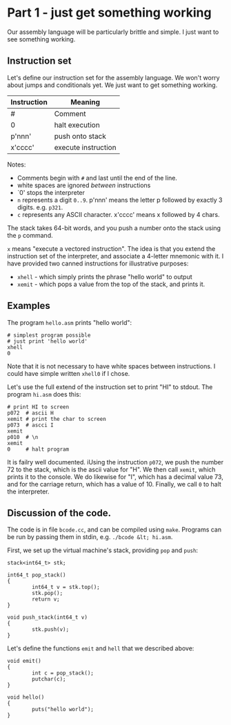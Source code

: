 # Part 1 - just get something working

Our assembly language will be particularly brittle and simple. I just want to see something working.


## Instruction set

Let's define our instruction set for the assembly language. We won't worry about jumps and conditionals yet. We just want to get something working.

| Instruction | Meaning                   |
| ----------- | ------------------------- |
| #           | Comment                   |
| 0           | halt execution            |
| p'nnn'      | push <nnn> onto stack     |
| x'cccc'     | execute instruction <nnn> |

Notes: 
* Comments begin with `#` and last until the end of the line.
* white spaces are ignored *between* instructions
* `0' stops the interpreter
* `n` represents a digit `0..9`. p'nnn' means the letter p followed by exactly 3 digits. e.g. `p321`.
* `c` represents any ASCII character. x'cccc' means x followed by 4 chars.

The stack takes 64-bit words, and you push a number onto the stack using the `p` command.

`x` means "execute a vectored instruction". The idea is that you extend the instruction set of the interpreter, and associate a 4-letter mnemonic with it. I have provided two canned instructions for illustrative purposes:
* `xhell` - which simply prints the phrase "hello world" to output
* `xemit` - which pops a value from the top of the stack, and prints it.

## Examples

The program `hello.asm` prints "hello world":
```
# simplest program possible
# just print 'hello world'
xhell
0
```

Note that it is not necessary to have white spaces between instructions. I could have simple written `xhell0` if I chose. 

Let's use the full extend of the instruction set to print "HI" to stdout. The program `hi.asm` does this:
```
# print HI to screen
p072  # ascii H
xemit # print the char to screen
p073  # ascci I
xemit
p010  # \n
xemit
0     # halt program
```

It is failry well documented. iUsing the instruction `p072`, we push the number 72 to the stack, which is the ascii value for "H". We then call `xemit`, which prints it to the console. We do likewise for "I", which has a decimal value 73, and for the carriage return, which has a value of 10. Finally, we call `0` to halt the interpreter.

## Discussion of the code.

The code is in file `bcode.cc`, and can be compiled using `make`. Programs can be run by passing them in stdin, e.g. `./bcode &lt; hi.asm`.

First, we set up the virtual machine's stack, providing `pop` and `push`:
```
stack<int64_t> stk;

int64_t pop_stack()
{
        int64_t v = stk.top();
        stk.pop();
        return v;
}

void push_stack(int64_t v)
{
        stk.push(v);
}
```

Let's define the functions `emit` and `hell` that we described above:
```
void emit()
{
        int c = pop_stack();
        putchar(c);
}

void hello()
{
        puts("hello world");
}
```
